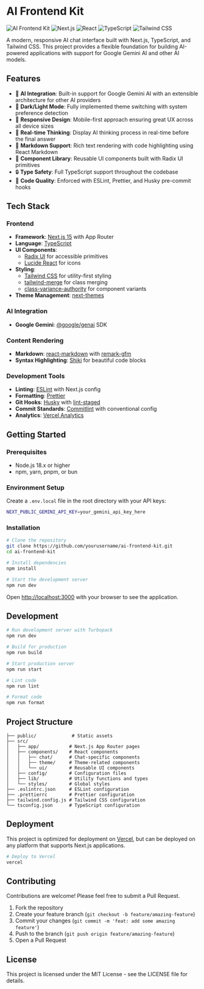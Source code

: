 # AI Frontend Kit

![AI Frontend Kit](https://img.shields.io/badge/AI%20Frontend%20Kit-v0.1.0-blue)
![Next.js](https://img.shields.io/badge/Next.js-15.4.2-black)
![React](https://img.shields.io/badge/React-19.1.0-blue)
![TypeScript](https://img.shields.io/badge/TypeScript-5-blue)
![Tailwind CSS](https://img.shields.io/badge/Tailwind%20CSS-4-38b2ac)

A modern, responsive AI chat interface built with Next.js, TypeScript, and Tailwind CSS. This project provides a flexible foundation for building AI-powered applications with support for Google Gemini AI and other AI models.

## Features

- 🤖 **AI Integration**: Built-in support for Google Gemini AI with an extensible architecture for other AI providers
- 🎨 **Dark/Light Mode**: Fully implemented theme switching with system preference detection
- 📱 **Responsive Design**: Mobile-first approach ensuring great UX across all device sizes
- 🔄 **Real-time Thinking**: Display AI thinking process in real-time before the final answer
- 📝 **Markdown Support**: Rich text rendering with code highlighting using React Markdown
- 🧩 **Component Library**: Reusable UI components built with Radix UI primitives
- 🔒 **Type Safety**: Full TypeScript support throughout the codebase
- 🧹 **Code Quality**: Enforced with ESLint, Prettier, and Husky pre-commit hooks

## Tech Stack

### Frontend

- **Framework**: [Next.js 15](https://nextjs.org/) with App Router
- **Language**: [TypeScript](https://www.typescriptlang.org/)
- **UI Components**:
  - [Radix UI](https://www.radix-ui.com/) for accessible primitives
  - [Lucide React](https://lucide.dev/) for icons
- **Styling**:
  - [Tailwind CSS](https://tailwindcss.com/) for utility-first styling
  - [tailwind-merge](https://github.com/dcastil/tailwind-merge) for class merging
  - [class-variance-authority](https://cva.style/docs) for component variants
- **Theme Management**: [next-themes](https://github.com/pacocoursey/next-themes)

### AI Integration

- **Google Gemini**: [@google/genai](https://www.npmjs.com/package/@google/genai) SDK

### Content Rendering

- **Markdown**: [react-markdown](https://github.com/remarkjs/react-markdown) with [remark-gfm](https://github.com/remarkjs/remark-gfm)
- **Syntax Highlighting**: [Shiki](https://shiki.style/) for beautiful code blocks

### Development Tools

- **Linting**: [ESLint](https://eslint.org/) with Next.js config
- **Formatting**: [Prettier](https://prettier.io/)
- **Git Hooks**: [Husky](https://typicode.github.io/husky/) with [lint-staged](https://github.com/lint-staged/lint-staged)
- **Commit Standards**: [Commitlint](https://commitlint.js.org/) with conventional config
- **Analytics**: [Vercel Analytics](https://vercel.com/analytics)

## Getting Started

### Prerequisites

- Node.js 18.x or higher
- npm, yarn, pnpm, or bun

### Environment Setup

Create a `.env.local` file in the root directory with your API keys:

```bash
NEXT_PUBLIC_GEMINI_API_KEY=your_gemini_api_key_here
```

### Installation

```bash
# Clone the repository
git clone https://github.com/yourusername/ai-frontend-kit.git
cd ai-frontend-kit

# Install dependencies
npm install

# Start the development server
npm run dev
```

Open [http://localhost:3000](http://localhost:3000) with your browser to see the application.

## Development

```bash
# Run development server with Turbopack
npm run dev

# Build for production
npm run build

# Start production server
npm run start

# Lint code
npm run lint

# Format code
npm run format
```

## Project Structure

```
├── public/             # Static assets
├── src/
│   ├── app/           # Next.js App Router pages
│   ├── components/    # React components
│   │   ├── chat/      # Chat-specific components
│   │   ├── theme/     # Theme-related components
│   │   └── ui/        # Reusable UI components
│   ├── config/        # Configuration files
│   ├── lib/           # Utility functions and types
│   └── styles/        # Global styles
├── .eslintrc.json     # ESLint configuration
├── .prettierrc        # Prettier configuration
├── tailwind.config.js # Tailwind CSS configuration
└── tsconfig.json      # TypeScript configuration
```

## Deployment

This project is optimized for deployment on [Vercel](https://vercel.com), but can be deployed on any platform that supports Next.js applications.

```bash
# Deploy to Vercel
vercel
```

## Contributing

Contributions are welcome! Please feel free to submit a Pull Request.

1. Fork the repository
2. Create your feature branch (`git checkout -b feature/amazing-feature`)
3. Commit your changes (`git commit -m 'feat: add some amazing feature'`)
4. Push to the branch (`git push origin feature/amazing-feature`)
5. Open a Pull Request

## License

This project is licensed under the MIT License - see the LICENSE file for details.

